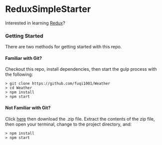# ReduxSimpleStarter

Interested in learning [Redux](https://www.udemy.com/react-redux/)?

### Getting Started

There are two methods for getting started with this repo.

#### Familiar with Git?
Checkout this repo, install dependencies, then start the gulp process with the following:

```
> git clone https://github.com/fuqi1001/Weather
> cd Weather
> npm install
> npm start
```

#### Not Familiar with Git?
Click [here](https://github.com/fuqi1001/Weather) then download the .zip file.  Extract the contents of the zip file, then open your terminal, change to the project directory, and:

```
> npm install
> npm start
```
